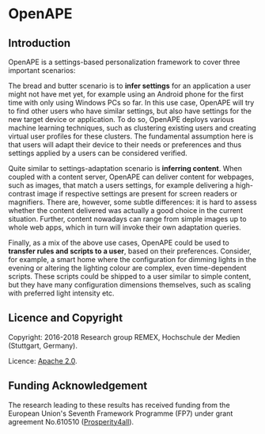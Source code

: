 # OpenAPE

## Introduction 

OpenAPE is a settings-based personalization framework to cover three important scenarios:

The bread and butter scenario is to **infer settings** for an application a user might not have met yet, for example using an Android phone for the first time with only using Windows PCs so far. In this use case, OpenAPE will try to find other users who have similar settings, but also have settings for the new target device or application. To do so, OpenAPE deploys various machine learning techniques, such as clustering existing users and creating virtual user profiles for these clusters. The fundamental assumption here is that users will adapt their device to their needs or preferences and thus settings applied by a users can be considered verified.

Quite similar to settings-adaptation scenario is **inferring content**. When coupled with a content server, OpenAPE can deliver content for webpages, such as images, that match a users settings, for example delivering a high-contrast image if respective settings are present for screen readers or magnifiers. There are, however, some subtle differences: it is hard to assess whether the content delivered was actually a good choice in the current situation. Further, content nowadays can range from simple images up to whole web apps, which in turn will invoke their own adaptation queries.

Finally, as a mix of the above use cases, OpenAPE could be used to **transfer rules and scripts to a user**, based on their preferences. Consider, for example, a smart home where the configuration for dimming lights in the evening or altering the lighting colour are complex, even time-dependent scripts. These scripts could be shipped to a user similar to simple content, but they have many configuration dimensions themselves, such as scaling with preferred light intensity etc.

## Licence and Copyright 

Copyright: 2016-2018 Research group REMEX, Hochschule der Medien (Stuttgart, Germany).

Licence: [Apache 2.0](https://github.com/REMEXLabs/OpenAPE/blob/master/openAPE/license.txt).

## Funding Acknowledgement
The research leading to these results has received funding from the European
Union's Seventh Framework Programme (FP7) under grant agreement No.610510
([Prosperity4all](http://www.prosperity4all.eu/)).